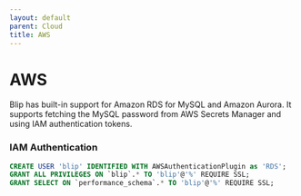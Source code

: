 ```yaml
---
layout: default
parent: Cloud
title: AWS
---
```


# AWS

Blip has built-in support for Amazon RDS for MySQL and Amazon Aurora.
It supports fetching the MySQL password from AWS Secrets Manager and using IAM authentication tokens.

### IAM Authentication

```sql
CREATE USER 'blip' IDENTIFIED WITH AWSAuthenticationPlugin as 'RDS';
GRANT ALL PRIVILEGES ON `blip`.* TO 'blip'@'%' REQUIRE SSL;
GRANT SELECT ON `performance_schema`.* TO 'blip'@'%' REQUIRE SSL;
```
